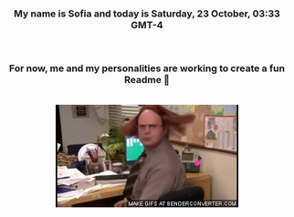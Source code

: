 


<div align="center">
<h3 >My name is Sofia and today is Saturday, 23 October, 03:33 GMT-4</h3><br>
<h3 >For now, me and my personalities are working to create a fun Readme 👋
</h3><br>
<img src='img/dwight.gif' alt='working...'/>
</div>
